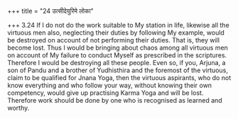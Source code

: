 +++
title = "24 उत्सीदेयुरिमे लोका"

+++
3.24 If I do not do the work suitable to My station in life, likewise
all the virtuous men also, neglecting their duties by following My
example, would be destroyed on account of not performing their duties.
That is, they will become lost. Thus I would be bringing about chaos
among all virtuous men on account of My failure to conduct Myself as
prescribed in the scriptures. Therefore I would be destroying all these
people. Even so, if you, Arjuna, a son of Pandu and a brother of
Yudhisthira and the foremost of the virtuous, claim to be qualified for
Jnana Yoga, then the virtuous aspirants, who do not know everything and
who follow your way, without knowing their own competency, would give up
practising Karma Yoga and will be lost. Therefore work should be done by
one who is recognised as learned and worthy.
